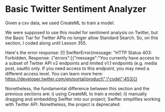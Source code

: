 # Basic Twitter Sentiment Analyzer

Given a csv data, we used CreateML to train a model.

We were supposed to use this model for sentiment analysis on Twitter, but the Basic Tiar for Twitter APIs no longer allow Standard Search. So, on this section, I coded along until Lesson 355.
 
Here's the error response:
  [!] SwifterError(message: "HTTP Status 403: Forbidden, Response: {\"errors\":[{\"message\":\"You currently have access to a subset of Twitter API v2 endpoints and limited v1.1 endpoints (e.g. media post, oauth) only. If you need access to this endpoint, you may need a different access level. You can learn more here: https://developer.twitter.com/en/portal/product\",\"code\":453}]}
 
 
 Nonetheless, the fundamental difference between this section and the previous sections are:
    i) using CreateML to train a model;
    ii) manually dragging and embedding Swifter into our project;
        Swifter simplifies working with Twitter API. Nonetheless, the project is deprecated.
